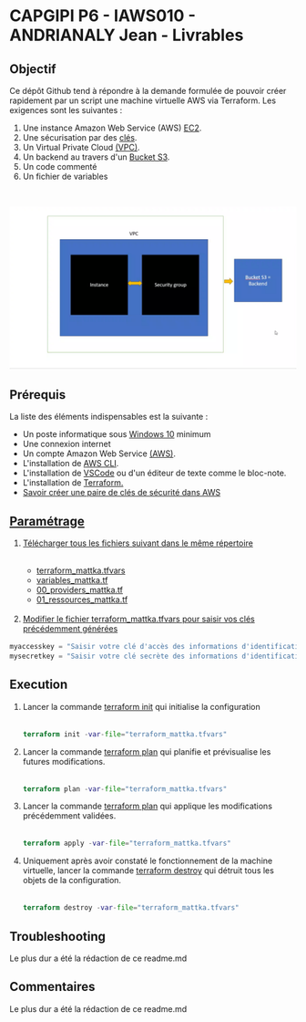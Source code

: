 # CAPGIPI P6 - IAWS010 - ANDRIANALY Jean - Livrables

## Objectif

Ce dépôt Github tend à répondre à la demande formulée de pouvoir créer rapidement par un script une machine virtuelle AWS via Terraform.
Les exigences sont les suivantes :

<ol>
  <li>Une instance Amazon Web Service (AWS) <a href="https://aws.amazon.com/fr/ec2/">EC2</a>.</li>
  <li>Une sécurisation par des <a href="https://docs.aws.amazon.com/fr_fr/AWSEC2/latest/UserGuide/ec2-key-pairs.html">clés</a>.</li>
  <li>Un Virtual Private Cloud <a href="https://docs.aws.amazon.com/fr_fr/vpc/latest/userguide/what-is-amazon-vpc.html">(VPC)</a>.</li>
  <li>Un backend au travers d'un <a href="https://aws.amazon.com/fr/s3/">Bucket S3</a>.</li>
  <li>Un code commenté</li>
  <li>Un fichier de variables</li>
</ol>
<br/>

![TP](https://github.com/BlacKnightHD/IAWS010/blob/main/TP.png?raw=true)

## Prérequis

La liste des éléments indispensables est la suivante :

<ul>
      <li>Un poste informatique sous <a href="https://www.microsoft.com/fr-fr/software-download/windows10">Windows 10</a> minimum</li>
      <li>Une connexion internet</li>
      <li>Un compte Amazon Web Service <a href="https://aws.amazon.com/fr/">(AWS)</a>.</li>
      <li>L'installation de <a href="https://aws.amazon.com/fr/cli/">AWS CLI</a>.</li>
      <li>L'installation de <a href="https://code.visualstudio.com/">VSCode</a> ou d'un éditeur de texte comme le bloc-note.</li>
      <li>L'installation de <a href="https://www.terraform.io/">Terraform.</li>
      <li>Savoir créer une paire de clés de sécurité dans AWS</li>
  </ul></li>

## Paramétrage
<ol>
	<li>Télécharger tous les fichiers suivant dans le même répertoire</li><br/>
	<ul>
      <li>terraform_mattka.tfvars </li> 
      <li>variables_mattka.tf </li> 
      <li>00_providers_mattka.tf </li> 
      <li>01_ressources_mattka.tf </li> 
	</ul>
<br/>
<li>Modifier le fichier terraform_mattka.tfvars pour saisir vos clés précédemment générées </li>
</ol>

```terraform
myaccesskey = "Saisir votre clé d'accès des informations d'identification de sécurité"
mysecretkey = "Saisir votre clé secrète des informations d'identification de sécurité"
```


## Execution

<ol>
<li>Lancer la commande <a href="https://developer.hashicorp.com/terraform/cli/commands/init">terraform init</a> qui initialise la configuration</li>

<br/>

```terraform
terraform init -var-file="terraform_mattka.tfvars"
```
</li>

<li>Lancer la commande <a href="https://developer.hashicorp.com/terraform/cli/commands/plan">terraform plan</a> qui planifie et prévisualise les futures modifications.</li>
<br/>

```terraform
terraform plan -var-file="terraform_mattka.tfvars"
```
</li>

<li>Lancer la commande <a href="https://developer.hashicorp.com/terraform/cli/commands/apply">terraform plan</a> qui applique les modifications précédemment validées.</li>
<br/>

```terraform
terraform apply -var-file="terraform_mattka.tfvars"
```
</li>

<li>Uniquement après avoir constaté le fonctionnement de la machine virtuelle, lancer la commande <a href="https://developer.hashicorp.com/terraform/cli/commands/destroy">terraform destroy</a> qui détruit tous les objets de la configuration.</li>
<br/>

```terraform
terraform destroy -var-file="terraform_mattka.tfvars"
```
</li>

</ol>

## Troubleshooting

Le plus dur a été la rédaction de ce readme.md

## Commentaires

Le plus dur a été la rédaction de ce readme.md
